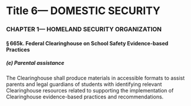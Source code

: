 
# Title 6— DOMESTIC SECURITY
### CHAPTER 1— HOMELAND SECURITY ORGANIZATION
#### § 665k. Federal Clearinghouse on School Safety Evidence-based Practices
##### (e) Parental assistance

The Clearinghouse shall produce materials in accessible formats to assist parents and legal guardians of students with identifying relevant Clearinghouse resources related to supporting the implementation of Clearinghouse evidence-based practices and recommendations.
